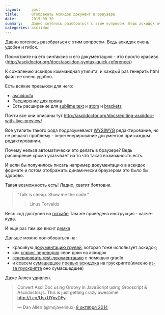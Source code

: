 ```yaml
---
layout:     post
title:      Отображать Аскидок документ в браузере
date:       2015-09-30
summary:    Давно хотелось разобраться с этим вопросом. Ведь аскидок очень удобен и гибок.
categories: asciidoc
---
```


Давно хотелось разобраться с этим вопросом. Ведь аскидок очень удобен и гибок. 

Посмотрите на его синтаксис и его документацию - это просто красиво.
(http://asciidoctor.org/docs/asciidoc-syntax-quick-reference/)

К сожалению аскидок коммандная утилита, и каждый раз генерить html файл не очень удобно.

Есть всякие превьюхи для него:

- [asciidocfx](http://www.asciidocfx.com/)
- [Расширение для хрома](https://chrome.google.com/webstore/detail/asciidoctorjs-live-previe/iaalpfgpbocpdfblpnhhgllgbdbchmia)
- Есть расширение для [sublime text](https://github.com/SublimeText/AsciiDoc) и [atom](https://github.com/asciidoctor/atom-asciidoc-preview) и [brackets](https://github.com/asciidoctor/brackets-asciidoc-preview)

Почти все они описаны тут http://asciidoctor.org/docs/editing-asciidoc-with-live-preview/

Все утилиты такого рода подразумевают [WYSIWYG](https://ru.wikipedia.org/wiki/WYSIWYG) редактирование, но не решают проблему - перегенерирование документов при каждом редактировании.

Почему нельзя автоматически это делать в браузере? Ведь расширение хрома указывает на то что такая возможность есть.

И если бы получилось писать например документацию в аскидок формате и потом отображать динамически браузером это было бы здорово.

Такая возможность есть! Ладно, хватит болтовни.

> “Talk is cheap. Show me the code.”  
>>  Linus Torvalds

Весь код доступен на [гитхабе](https://github.com/volyx/asciidocjs-project) Там же приведена инструкция - какчё-куда.

И еще раз там же висит [демка](http://volyx.github.io/asciidocjs-project/)

Дальше можно полюбоваться на:

- красивую [документацию грувей](http://groovy-lang.org/operators.html), которая тоже использует аскидок;
- как [спринг переводил](https://spring.io/blog/2013/12/13/spring-s-getting-started-guides-migrated-to-asciidoctor) свои доки на аскидок
- [генерировать rest-документацию](http://blog.ninja-squad.com/2014/02/25/rest-api-doc-with-asciidoctor-and-gradle/) с помощью gradle 
- и совсем [сумашедшее превью аскидока](http://grooscript.org/demo/asciidoctor.html) на грускрипте(имеено [из-за грускрипта](http://grooscript.org/) оно сумасшедшее) 

Даже Аллен удивлен.


<blockquote class="twitter-tweet" lang="ru"><p lang="en" dir="ltr">Convert AsciiDoc using Groovy in JavaScript using Grooscript &amp; Asciidoctor.js. This is just getting crazy awesome! <a href="http://t.co/UsxUYpvDFy">http://t.co/UsxUYpvDFy</a></p>&mdash; Dan Allen (@mojavelinux) <a href="https://twitter.com/mojavelinux/status/519789486872334337">8 октября 2014</a></blockquote>
<script async src="//platform.twitter.com/widgets.js" charset="utf-8"></script>

